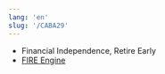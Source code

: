 ```yaml
---
lang: 'en'
slug: '/CABA29'
---
```


- Financial Independence, Retire Early
- [FIRE Engine](./../.././docs/pages/FIRE%20Engine.md)

<head>
  <html lang="en-US"/>
</head>
